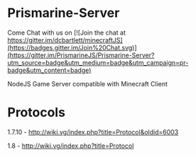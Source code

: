 # Prismarine-Server

Come Chat with us on [![Join the chat at https://gitter.im/dcbartlett/minecraftJS](https://badges.gitter.im/Join%20Chat.svg)](https://gitter.im/PrismarineJS/Prismarine-Server?utm_source=badge&utm_medium=badge&utm_campaign=pr-badge&utm_content=badge)

NodeJS Game Server compatible with Minecraft Client


# Protocols

1.7.10 - http://wiki.vg/index.php?title=Protocol&oldid=6003

1.8 - http://wiki.vg/index.php?title=Protocol
